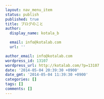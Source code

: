 ```yaml
---
layout: nav_menu_item
status: publish
published: true
title: ブログのこと
author:
  display_name: kotala_b

  email: info@kotalab.com
  url: ''

author_email: info@kotalab.com
wordpress_id: 13107
wordpress_url: http://kotalab.com/?p=13107
date: '2014-05-04 20:39:30 +0900'
date_gmt: '2014-05-04 11:39:30 +0900'
categories: []
tags: []
comments: []
---
```


